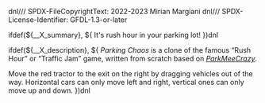 dnl/// SPDX-FileCopyrightText: 2022-2023 Mirian Margiani
dnl/// SPDX-License-Identifier: GFDL-1.3-or-later

ifdef(${__X_summary}, ${
It's rush hour in your parking lot!
})dnl

ifdef(${__X_description}, ${
*Parking Chaos* is a clone of the famous “Rush Hour” or “Traffic Jam” game,
written from scratch based on [*ParkMeeCrazy*](https://sourceforge.net/p/parkmeecrazyforsailfishos/code/).

Move the red tractor to the exit on the right by dragging vehicles out of the
way. Horizontal cars can only move left and right, vertical ones can only move
up and down.
})dnl
